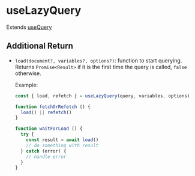 # useLazyQuery

Extends [useQuery](./use-query.md)

## Additional Return

- `load(document?, variables?, options?)`: function to start querying. Returns `Promise<Result>` if it is the first time the query is called, `false` otherwise.

    Example:

    ```js
    const { load, refetch } = useLazyQuery(query, variables, options)

    function fetchOrRefetch () {
      load() || refetch()
    }

    function waitForLoad () {
      try {
        const result = await load()
        // do something with result
      } catch (error) {
        // handle error
      }
    }
    ```

